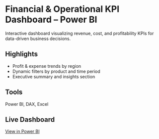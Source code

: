 #  Financial & Operational KPI Dashboard – Power BI

Interactive dashboard visualizing revenue, cost, and profitability KPIs for data-driven business decisions.

##  Highlights
- Profit & expense trends by region  
- Dynamic filters by product and time period  
- Executive summary and insights section  

##  Tools
Power BI, DAX, Excel  

##  Live Dashboard
[View in Power BI](https://app.powerbi.com/view?r=eyJrIjoiYTJkMjFmMGQtOWZjNC00MzEyLTk1ZjUtN2Q5NmQxMGJjY2E4IiwidCI6IjJhNTQzZDQ1LWE5NzItNDQ3NC05ZDUzLWRjZjFhOTdlMTYyMyIsImMiOjl9)
